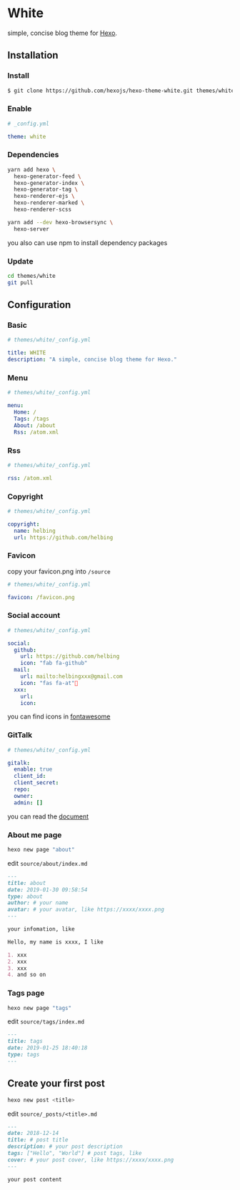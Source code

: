 # White

simple, concise blog theme for [Hexo](https://hexo.io).

## Installation

### Install

```bash
$ git clone https://github.com/hexojs/hexo-theme-white.git themes/white
```

### Enable

```yml
# _config.yml

theme: white
```

### Dependencies

```bash
yarn add hexo \
  hexo-generator-feed \
  hexo-generator-index \
  hexo-generator-tag \
  hexo-renderer-ejs \
  hexo-renderer-marked \
  hexo-renderer-scss

yarn add --dev hexo-browsersync \
  hexo-server
```

you also can use npm to install dependency packages

### Update

```bash
cd themes/white
git pull
```

## Configuration

### Basic

```yml
# themes/white/_config.yml

title: WHITE
description: "A simple, concise blog theme for Hexo."
```

### Menu

```yml
# themes/white/_config.yml

menu:
  Home: /
  Tags: /tags
  About: /about
  Rss: /atom.xml
```

### Rss

```yml
# themes/white/_config.yml

rss: /atom.xml
```

### Copyright

```yml
# themes/white/_config.yml

copyright:
  name: helbing
  url: https://github.com/helbing
```

### Favicon

copy your favicon.png into `/source`

```yml
# themes/white/_config.yml

favicon: /favicon.png
```

### Social account

```yml
# themes/white/_config.yml

social:
  github:
    url: https://github.com/helbing
    icon: "fab fa-github"
  mail:
    url: mailto:helbingxxx@gmail.com
    icon: "fas fa-at"
  xxx:
    url:
    icon:
```

you can find icons in [fontawesome](https://fontawesome.com/icons)

### GitTalk

```yml
# themes/white/_config.yml

gitalk:
  enable: true
  client_id:
  client_secret:
  repo:
  owner:
  admin: []
```

you can read the [document](https://github.com/gitalk/gitalk)

### About me page

```bash
hexo new page "about"
```

edit `source/about/index.md`

```md
---
title: about
date: 2019-01-30 09:58:54
type: about
author: # your name
avatar: # your avatar, like https://xxxx/xxxx.png
---

your infomation, like

Hello, my name is xxxx, I like

1. xxx
2. xxx
3. xxx
4. and so on
```

### Tags page

```bash
hexo new page "tags"
```

edit `source/tags/index.md`

```md
---
title: tags
date: 2019-01-25 18:40:18
type: tags
---
```

## Create your first post

```bash
hexo new post <title>
```

edit `source/_posts/<title>.md`

```md
---
date: 2018-12-14
title: # post title
description: # your post description
tags: ["Hello", "World"] # post tags, like
cover: # your post cover, like https://xxxx/xxxx.png
---

your post content
```
